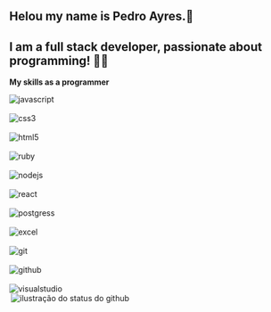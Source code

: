 ## Helou my name is Pedro Ayres.👋
## I am a full stack developer, passionate about programming! 👨‍💻

**My skills as a programmer**
<div style="display: grid;">
    <img align="flex" alt="javascript" src="https://img.shields.io/badge/JavaScript-F7DF1E?style=for-the-badge&logo=javascript&logoColor=black"/><br/>
    <img align="flex" alt="css3" src="https://img.shields.io/badge/CSS-239120?&style=for-the-badge&logo=css3&logoColor=white"/><br/>
    <img align="flex" alt="html5" src="https://img.shields.io/badge/HTML-239120?style=for-the-badge&logo=html5&logoColor=white"/><br/>
    <img align="flex" alt="ruby" src="https://img.shields.io/badge/Ruby-CC342D?style=for-the-badge&logo=ruby&logoColor=white"/><br/>
    <img align="flex" alt="nodejs" src="https://img.shields.io/badge/Node.js-43853D?style=for-the-badge&logo=node.js&logoColor=white"/><br/>
    <img align="flex" alt="react" src="https://img.shields.io/badge/React-20232A?style=for-the-badge&logo=react&logoColor=61DAFB"/><br/>
    <img align="flex" alt="postgress" src="https://img.shields.io/badge/PostgreSQL-316192?style=for-the-badge&logo=postgresql&logoColor=white"/><br/>
    <img align="flex" alt="excel" src="https://img.shields.io/badge/Microsoft_Excel-217346?style=for-the-badge&logo=microsoft-excel&logoColor=white"/><br/>
    <img align="flex" alt="git" src="https://img.shields.io/badge/Git-E34F26?style=for-the-badge&logo=git&logoColor=white"/><br/>
    <img align="flex" alt="github" src="https://img.shields.io/badge/GitHub-100000?style=for-the-badge&logo=github&logoColor=white"/><br/>
    <img align="flex" alt="visualstudio" src="https://img.shields.io/badge/-Visual%20Studio%20Code-333333?style=flat&logo=visual-studio-code&logoColor=007ACC"/>
        <div style="display: inline-flex;">
    <img align='right' src="https://github-readme-stats.vercel.app/api?username=PedroAyres&show_icons=true&title_color=783c00&text_color=af552e&icon_color=783c00&bg_color=f8efd4&cache_seconds=2300" alt="ilustração do status do github">
    </div>
</div>

